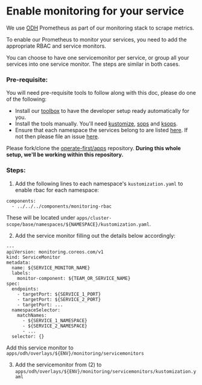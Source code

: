 # Enable monitoring for your service

We use [ODH](https://opendatahub.io/) Prometheus as part of our monitoring stack to scrape metrics.

To enable our Prometheus to monitor your services, you need to add the appropriate RBAC and service monitors.

You can choose to have one servicemonitor per service, or group all your services into one service monitor. The steps are similar in both cases.

### Pre-requisite:

You will need pre-requisite tools to follow along with this doc, please do one of the following:

- Install our [toolbox](https://github.com/operate-first/toolbox) to have the developer setup ready automatically for you.
- Install the tools manually. You'll need [kustomize](https://kustomize.io/), [sops](https://github.com/mozilla/sops) and [ksops](https://github.com/viaduct-ai/kustomize-sops).
- Ensure that each namespace the services belong to are listed [here](https://github.com/operate-first/apps/tree/master/cluster-scope/base/namespaces). If not then please file an issue [here](https://github.com/operate-first/support/issues/new?assignees=&labels=onboarding&template=onboarding_to_cluster.md&title=).

Please fork/clone the [operate-first/apps](https://github.com/operate-first/apps) repository. **During this whole setup, we'll be working within this repository.**

### Steps:
1. Add the following lines to each namespace's `kustomization.yaml` to enable rbac for each namespace:
```
components:
  - ../../../components/monitoring-rbac
```

These will be located under `apps/cluster-scope/base/namespaces/${NAMESPACE}/kustomization.yaml`.

2. Add the service monitor filling out the details below accordingly:
```
---
apiVersion: monitoring.coreos.com/v1
kind: ServiceMonitor
metadata:
  name: ${SERVICE_MONITOR_NAME}
  labels:
    monitor-component: ${TEAM_OR_SERVICE_NAME}
spec:
  endpoints:
    - targetPort: ${SERVICE_1_PORT}
    - targetPort: ${SERVICE_2_PORT}
    - targetPort: ...
  namespaceSelector:
    matchNames:
      - ${SERVICE_1_NAMESPACE}
      - ${SERVICE_2_NAMESPACE}
      - ...
  selector: {}
```

Add this service monitor to `apps/odh/overlays/${ENV}/monitoring/servicemonitors`

3. Add the servicemonitor from (2) to `apps/odh/overlays/${ENV}/monitoring/servicemonitors/kustomization.yaml`
